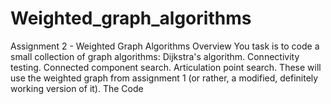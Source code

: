 # Weighted_graph_algorithms
Assignment 2 - Weighted Graph Algorithms Overview You task is to code a small collection of graph algorithms:  Dijkstra's algorithm.  Connectivity testing.  Connected component search.  Articulation point search.  These will use the weighted graph from assignment 1 (or rather, a modified, definitely working version of it).  The Code

